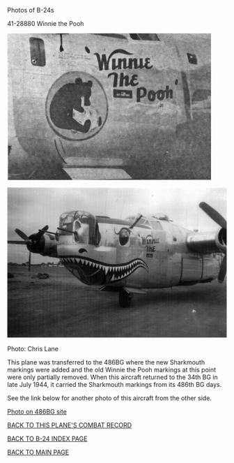 
Photos of B-24s






 




41-28880 Winnie the Pooh  
  

![](41-28880.jpg)  
  

![](41-28880s.jpg)  

Photo: Chris Lane  

This plane was transferred to the 486BG where the new Sharkmouth markings were added and the old Winnie the Pooh markings at this point were only partially removed. When this aircraft returned to the 34th BG in late July 1944, it carried the Sharkmouth markings from its 486th BG days.  
  

See the link below for another photo of this aircraft from the other side.   

[Photo on 486BG site](http://www.486th.org/Photos/Aircraft/Ghost.md)  
  

[BACK TO THIS PLANE'S COMBAT RECORD](../b24s/41-28880.md)  

[BACK TO B-24 INDEX PAGE](../000b24s.md)  

[BACK TO MAIN PAGE](../index.md)


